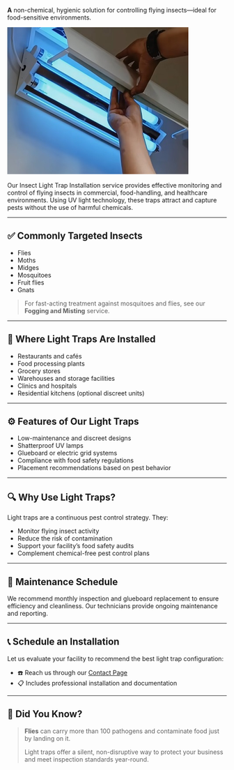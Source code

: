 **A** non-chemical, hygienic solution for controlling flying insects—ideal for food-sensitive environments.

![Insect Light Trap Banner](/images/services/tpc_srvc_25.jpg)

Our Insect Light Trap Installation service provides effective monitoring and control of flying insects in commercial, food-handling, and healthcare environments. Using UV light technology, these traps attract and capture pests without the use of harmful chemicals.

---

## ✅ Commonly Targeted Insects

- Flies  
- Moths  
- Midges  
- Mosquitoes  
- Fruit flies  
- Gnats  

> For fast-acting treatment against mosquitoes and flies, see our **Fogging and Misting** service.

---

## 🏢 Where Light Traps Are Installed

- Restaurants and cafés  
- Food processing plants  
- Grocery stores  
- Warehouses and storage facilities  
- Clinics and hospitals  
- Residential kitchens (optional discreet units)

---

## ⚙️ Features of Our Light Traps

- Low-maintenance and discreet designs  
- Shatterproof UV lamps  
- Glueboard or electric grid systems  
- Compliance with food safety regulations  
- Placement recommendations based on pest behavior  

---

## 🔍 Why Use Light Traps?

Light traps are a continuous pest control strategy. They:

- Monitor flying insect activity  
- Reduce the risk of contamination  
- Support your facility’s food safety audits  
- Complement chemical-free pest control plans  

---

## 🔁 Maintenance Schedule

We recommend monthly inspection and glueboard replacement to ensure efficiency and cleanliness. Our technicians provide ongoing maintenance and reporting.

---

## 📞 Schedule an Installation

Let us evaluate your facility to recommend the best light trap configuration:

- ☎️ Reach us through our [Contact Page](/#contact)  
- 📋 Includes professional installation and documentation  

---

## 📌 Did You Know?

> **Flies** can carry more than 100 pathogens and contaminate food just by landing on it.  
>  
> Light traps offer a silent, non-disruptive way to protect your business and meet inspection standards year-round.
